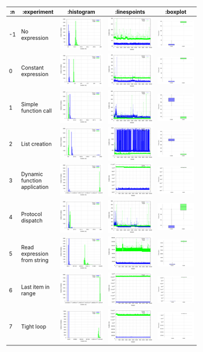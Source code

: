 
| :n |                  :experiment |                            :histogram |                            :linespoints |                            :boxplot |
|----|------------------------------|---------------------------------------|-----------------------------------------|-------------------------------------|
| -1 |                No expression | ![](graphs/histogram--1-filtered.png) | ![](graphs/linespoints--1-filtered.png) | ![](graphs/boxplot--1-filtered.png) |
|  0 |          Constant expression |  ![](graphs/histogram-0-filtered.png) |  ![](graphs/linespoints-0-filtered.png) |  ![](graphs/boxplot-0-filtered.png) |
|  1 |         Simple function call |  ![](graphs/histogram-1-filtered.png) |  ![](graphs/linespoints-1-filtered.png) |  ![](graphs/boxplot-1-filtered.png) |
|  2 |                List creation |  ![](graphs/histogram-2-filtered.png) |  ![](graphs/linespoints-2-filtered.png) |  ![](graphs/boxplot-2-filtered.png) |
|  3 | Dynamic function application |  ![](graphs/histogram-3-filtered.png) |  ![](graphs/linespoints-3-filtered.png) |  ![](graphs/boxplot-3-filtered.png) |
|  4 |            Protocol dispatch |  ![](graphs/histogram-4-filtered.png) |  ![](graphs/linespoints-4-filtered.png) |  ![](graphs/boxplot-4-filtered.png) |
|  5 |  Read expression from string |  ![](graphs/histogram-5-filtered.png) |  ![](graphs/linespoints-5-filtered.png) |  ![](graphs/boxplot-5-filtered.png) |
|  6 |           Last item in range |  ![](graphs/histogram-6-filtered.png) |  ![](graphs/linespoints-6-filtered.png) |  ![](graphs/boxplot-6-filtered.png) |
|  7 |                   Tight loop |  ![](graphs/histogram-7-filtered.png) |  ![](graphs/linespoints-7-filtered.png) |  ![](graphs/boxplot-7-filtered.png) |
